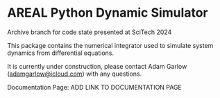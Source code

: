 # AREAL Python Dynamic Simulator

Archive branch for code state presented at SciTech 2024

This package contains the numerical integrator used to simulate system dynamics from differential equations.

It is currently under construction, please contact Adam Garlow (adamgarlow@icloud.com) with any questions.

Documentation Page: ADD LINK TO DOCUMENTATION PAGE
